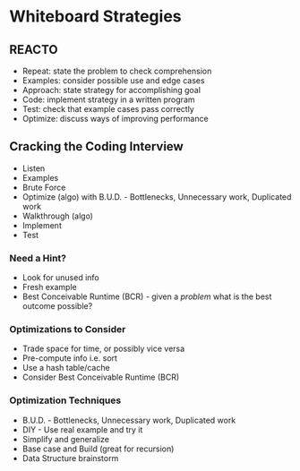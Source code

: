 # Whiteboard Strategies

## REACTO

- Repeat: state the problem to check comprehension
- Examples: consider possible use and edge cases
- Approach: state strategy for accomplishing goal
- Code: implement strategy in a written program
- Test: check that example cases pass correctly
- Optimize: discuss ways of improving performance

## Cracking the Coding Interview

- Listen
- Examples
- Brute Force
- Optimize (algo) with B.U.D. - Bottlenecks, Unnecessary work, Duplicated work
- Walkthrough (algo)
- Implement
- Test

### Need a Hint?

- Look for unused info
- Fresh example
- Best Conceivable Runtime (BCR) - given a _problem_ what is the best outcome possible?

### Optimizations to Consider

- Trade space for time, or possibly vice versa
- Pre-compute info i.e. sort
- Use a hash table/cache
- Consider Best Conceivable Runtime (BCR)

### Optimization Techniques

- B.U.D. - Bottlenecks, Unnecessary work, Duplicated work
- DIY - Use real example and try it
- Simplify and generalize
- Base case and Build (great for recursion)
- Data Structure brainstorm
